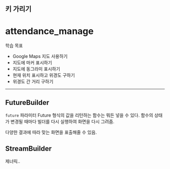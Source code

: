 ## 키 가리기

# attendance_manage

학습 목표

- Google Maps 지도 사용하기
- 지도에 마커 표시하기
- 지도에 동그라미 표시하기
- 현재 위치 표시하고 위경도 구하기
- 위경도 간 거리 구하기

---

## FutureBuilder
`future` 파라미터
    Future 형식의 값을 리턴하는 함수는 뭐든 넣을 수 있다.
    함수의 상태가 변경될 때마다 빌더를 다시 실행하여 화면을 다시 그려줌. 

다양한 결과에 따라 맞는 화면을 표출해줄 수 있음.


## StreamBuilder
제너릭..